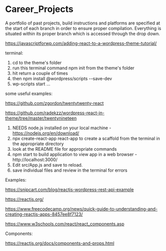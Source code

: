 # Career_Projects
A portfolio of past projects, build instructions and platforms are specified at the start of each branch in order to ensure proper compilation.  Everything is situated within its proper branch which is accessed through the drop down.



https://javascriptforwp.com/adding-react-to-a-wordpress-theme-tutorial/


terminal:

1. cd to the theme's folder
2. run this terminal command npm init from the theme's folder
3. hit return a couple of times
4. then npm install @wordpress/scripts --save-dev
5. wp-scripts start
...


some useful examples: 

https://github.com/zgordon/twentytwenty-react

https://github.com/radekzz/wordpress-react-in-theme/tree/master/twentynineteen



1. NEEDS node.js installed on your local machine - https://nodejs.org/en/download/
2. npx create-react-app react-app to create a scaffold from the terminal in the appropriate directory
3. look at the README file for appropriate commands
4. npm start to build application to view app in a web browser - http://localhost:3000/
5. Edit src/App.js and save to reload.
6. save individual files and review in the terminal for errors



Examples: 

https://snipcart.com/blog/reactjs-wordpress-rest-api-example

https://reactjs.org/

https://www.freecodecamp.org/news/quick-guide-to-understanding-and-creating-reactjs-apps-8457ee8f7123/

https://www.w3schools.com/react/react_components.asp

Components: 

https://reactjs.org/docs/components-and-props.html

